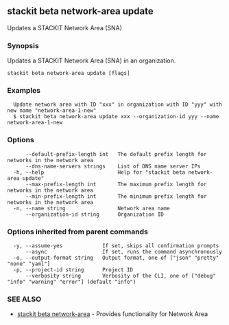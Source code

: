 ## stackit beta network-area update

Updates a STACKIT Network Area (SNA)

### Synopsis

Updates a STACKIT Network Area (SNA) in an organization.

```
stackit beta network-area update [flags]
```

### Examples

```
  Update network area with ID "xxx" in organization with ID "yyy" with new name "network-area-1-new"
  $ stackit beta network-area update xxx --organization-id yyy --name network-area-1-new
```

### Options

```
      --default-prefix-length int   The default prefix length for networks in the network area
      --dns-name-servers strings    List of DNS name server IPs
  -h, --help                        Help for "stackit beta network-area update"
      --max-prefix-length int       The maximum prefix length for networks in the network area
      --min-prefix-length int       The minimum prefix length for networks in the network area
  -n, --name string                 Network area name
      --organization-id string      Organization ID
```

### Options inherited from parent commands

```
  -y, --assume-yes             If set, skips all confirmation prompts
      --async                  If set, runs the command asynchronously
  -o, --output-format string   Output format, one of ["json" "pretty" "none" "yaml"]
  -p, --project-id string      Project ID
      --verbosity string       Verbosity of the CLI, one of ["debug" "info" "warning" "error"] (default "info")
```

### SEE ALSO

* [stackit beta network-area](./stackit_beta_network-area.md)	 - Provides functionality for Network Area

